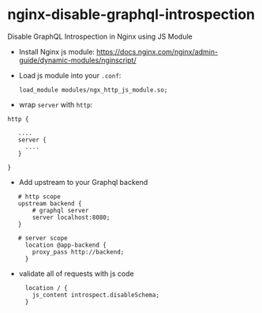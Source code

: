 # nginx-disable-graphql-introspection
Disable GraphQL Introspection in Nginx using JS Module

* Install Nginx js module: https://docs.nginx.com/nginx/admin-guide/dynamic-modules/nginscript/
* Load js module into your `.conf`:

  ```
  load_module modules/ngx_http_js_module.so;
  ```
  
 * wrap `server` with `http`:
 
 ```
 http {

    ....
    server {
      ....
    }

 }
 ```
 
 * Add upstream to your Graphql backend
 
 ```
    # http scope
    upstream backend {
	    # graphql server
        server localhost:8080;
    }
    
    # server scope
      location @app-backend {
        proxy_pass http://backend;
      }
 ```
 
 * validate all of requests with js code
 
 ```
      location / {
        js_content introspect.disableSchema;
      }
 ```
